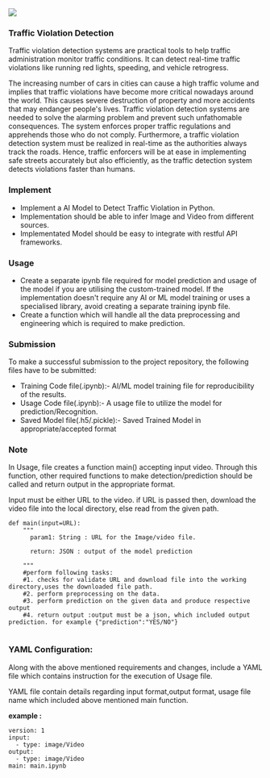 <img src="https://www.logipix.com/wp-content/uploads/2020/04/vca-measurement.png">

### Traffic Violation Detection

Traffic violation detection systems are practical tools to help traffic administration monitor traffic conditions. It can detect real-time traffic violations like running red lights, speeding, and vehicle retrogress. 

The increasing number of cars in cities can cause a high traffic volume and implies that traffic violations have become more critical nowadays around the world. This causes severe destruction of property and more accidents that may endanger people's lives. Traffic violation detection systems are needed to solve the alarming problem and prevent such unfathomable consequences. The system enforces proper traffic regulations and apprehends those who do not comply. Furthermore, a traffic violation detection system must be realized in real-time as the authorities always track the roads. Hence, traffic enforcers will be at ease in implementing safe streets accurately but also efficiently, as the traffic detection system detects violations faster than humans. 

### Implement

* Implement a AI Model to Detect Traffic Violation in Python.
* Implementation should be able to infer Image and Video from different sources.
* Implementated Model should be easy to integrate with restful API frameworks.


### Usage

* Create a separate ipynb file required for model prediction and usage of the model if you are utilising the custom-trained model. If the implementation doesn't require any AI or ML model training or uses a specialised library, avoid creating a separate training ipynb file.
* Create a function which will handle all the data preprocessing and engineering which is required to make prediction.

### Submission

To make a successful submission to the project repository, the following files have to be submitted:

* Training Code file(.ipynb):- AI/ML model training file for reproducibility of the results.
* Usage Code file(.ipynb):- A usage file to utilize the model for prediction/Recognition.
* Saved Model file(.h5/.pickle):- Saved Trained Model in appropriate/accepted format


### Note

In Usage, file creates a function main() accepting  input video. Through this function, other required functions to make detection/prediction should be called and return output in the appropriate format.


Input must be either URL to the video. if URL is passed then, download the video file into the local directory, else read from the given path.

```
def main(input=URL):  
    """
      param1: String : URL for the Image/video file.

      return: JSON : output of the model prediction

    """
    #perform following tasks:
    #1. checks for validate URL and download file into the working directory,uses the downloaded file path.
    #2. perform preprocessing on the data.
    #3. perform prediction on the given data and produce respective output
    #4. return output :output must be a json, which included output prediction. for example {"prediction":"YES/NO"}
    
```

### YAML Configuration:

Along with the above mentioned requirements and changes, include a YAML file which contains instruction for the execution of Usage file.

YAML file contain details regarding input format,output format, usage file name which included above mentioned main function.

**example :**

```
version: 1
input:
  - type: image/Video
output:
  - type: image/Video
main: main.ipynb
```